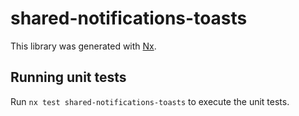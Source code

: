 # shared-notifications-toasts

This library was generated with [Nx](https://nx.dev).

## Running unit tests

Run `nx test shared-notifications-toasts` to execute the unit tests.
